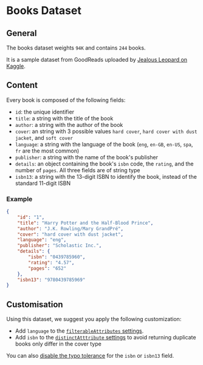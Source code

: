 # Books Dataset

## General

The books dataset weights `94K` and contains `244` books.

It is a sample dataset from GoodReads uploaded by [Jealous Leopard on Kaggle](https://www.kaggle.com/jealousleopard/goodreadsbooks?ref=blog.meilisearch.com).


## Content

Every book is composed of the following fields:

- `id`: the unique identifier
- `title`: a string with the title of the book
- `author`: a string with the author of the book
- `cover`: an string with 3 possible values `hard cover`, `hard cover with dust jacket`, and `soft cover`
- `language`: a string with the language of the book (`eng`, `en-GB`, `en-US`, `spa`, `fr` are the most common)
- `publisher`: a string with the name of the book's publisher
- `details`: an object containing the book's `isbn` code, the `rating`, and the number of `pages`. All three fields are of string type
- `isbn13`: a string with the 13-digit ISBN to identify the book, instead of the standard 11-digit ISBN


### Example
```json
{
    "id": "1",
    "title": "Harry Potter and the Half-Blood Prince",
    "author": "J.K. Rowling/Mary GrandPré",
    "cover": "hard cover with dust jacket",
    "language": "eng",
    "publisher": "Scholastic Inc.",
    "details": {
        "isbn": "0439785960",
        "rating": "4.57",
        "pages": "652"
    },
    "isbn13": "9780439785969"
}
```

## Customisation

Using this dataset, we suggest you apply the following customization:

- Add `language` to the [`filterableAttributes` settings](https://docs.meilisearch.com/reference/api/filterable_attributes.html).
- Add `isbn` to the [`distinctAtttribute` settings](https://www.meilisearch.com/docs/reference/api/settings#distinct-attribute) to avoid returning duplicate books only differ in the cover type

You can also [disable the typo tolerance](https://www.meilisearch.com/docs/learn/configuration/typo_tolerance#disableonattributes) for the `isbn` or `isbn13` field.
